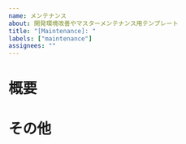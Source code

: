 ```yaml
---
name: メンテナンス
about: 開発環境改善やマスターメンテナンス用テンプレート
title: "[Maintenance]: "
labels: ["maintenance"]
assignees: ""
---
```


# 概要

# その他
